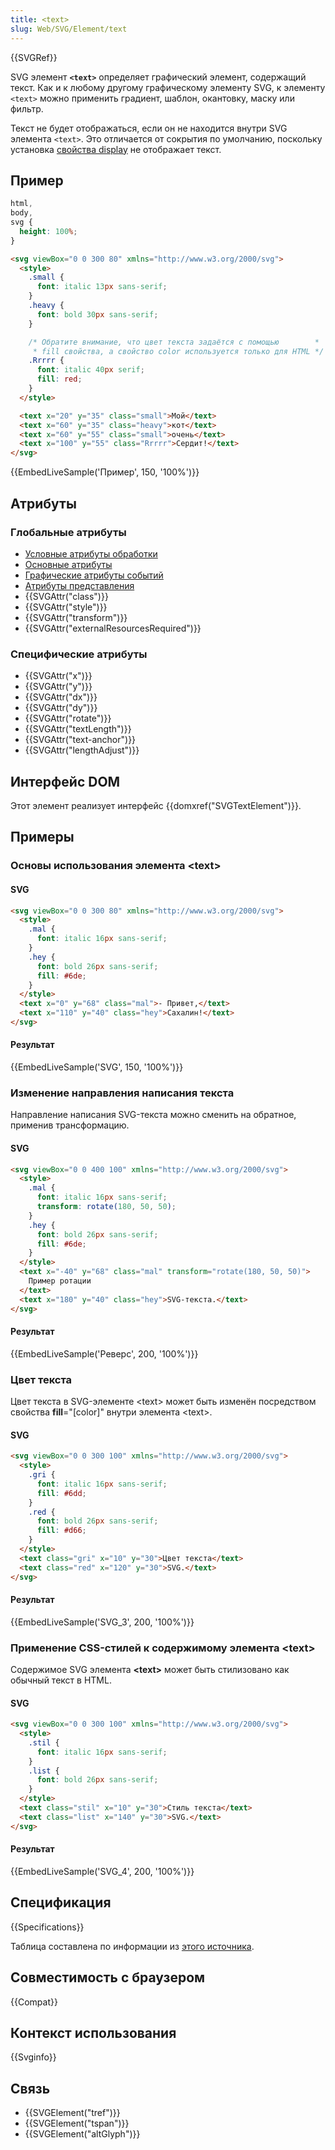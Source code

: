 ```yaml
---
title: <text>
slug: Web/SVG/Element/text
---
```


{{SVGRef}}

SVG элемент **`<text>`** определяет графический элемент, содержащий текст. Как и к любому другому графическому элементу SVG, к элементу `<text>` можно применить градиент, шаблон, окантовку, маску или фильтр.

Текст не будет отображаться, если он не находится внутри SVG элемента `<text>`. Это отличается от сокрытия по умолчанию, поскольку установка [свойства display](/ru/docs/Web/SVG/Attribute/display) не отображает текст.

## Пример

```css hidden
html,
body,
svg {
  height: 100%;
}
```

```html
<svg viewBox="0 0 300 80" xmlns="http://www.w3.org/2000/svg">
  <style>
    .small {
      font: italic 13px sans-serif;
    }
    .heavy {
      font: bold 30px sans-serif;
    }

    /* Обратите внимание, что цвет текста задаётся с помощью        *
     * fill свойства, а свойство color используется только для HTML */
    .Rrrrr {
      font: italic 40px serif;
      fill: red;
    }
  </style>

  <text x="20" y="35" class="small">Мой</text>
  <text x="60" y="35" class="heavy">кот</text>
  <text x="60" y="55" class="small">очень</text>
  <text x="100" y="55" class="Rrrrr">Сердит!</text>
</svg>
```

{{EmbedLiveSample('Пример', 150, '100%')}}

## Атрибуты

### Глобальные атрибуты

- [Условные атрибуты обработки](/ru/docs/Web/SVG/Attribute#Conditional_processing_attributes)
- [Основные атрибуты](/ru/docs/Web/SVG/Attribute#Core_attributes)
- [Графические атрибуты событий](/ru/docs/Web/SVG/Attribute#Graphical_event_attributes)
- [Атрибуты представления](/ru/docs/Web/SVG/Attribute#Presentation_attributes)
- {{SVGAttr("class")}}
- {{SVGAttr("style")}}
- {{SVGAttr("transform")}}
- {{SVGAttr("externalResourcesRequired")}}

### Специфические атрибуты

- {{SVGAttr("х")}}
- {{SVGAttr("у")}}
- {{SVGAttr("dx")}}
- {{SVGAttr("dy")}}
- {{SVGAttr("rotate")}}
- {{SVGAttr("textLength")}}
- {{SVGAttr("text-anchor")}}
- {{SVGAttr("lengthAdjust")}}

## Интерфейс DOM

Этот элемент реализует интерфейс {{domxref("SVGTextElement")}}.

## Примеры

### Основы использования элемента \<text>

#### SVG

```html
<svg viewBox="0 0 300 80" xmlns="http://www.w3.org/2000/svg">
  <style>
    .mal {
      font: italic 16px sans-serif;
    }
    .hey {
      font: bold 26px sans-serif;
      fill: #6de;
    }
  </style>
  <text x="0" y="68" class="mal">- Привет,</text>
  <text x="110" y="40" class="hey">Сахалин!</text>
</svg>
```

#### Результат

{{EmbedLiveSample('SVG', 150, '100%')}}

### Изменение направления написания текста

Направление написания SVG-текста можно сменить на обратное, применив трансформацию.

#### SVG

```html
<svg viewBox="0 0 400 100" xmlns="http://www.w3.org/2000/svg">
  <style>
    .mal {
      font: italic 16px sans-serif;
      transform: rotate(180, 50, 50);
    }
    .hey {
      font: bold 26px sans-serif;
      fill: #6de;
    }
  </style>
  <text x="-40" y="68" class="mal" transform="rotate(180, 50, 50)">
    Пример ротации
  </text>
  <text x="180" y="40" class="hey">SVG-текста.</text>
</svg>
```

#### Результат

{{EmbedLiveSample('Реверс', 200, '100%')}}

### Цвет текста

Цвет текста в SVG-элементе \<text> может быть изменён посредством свойства **fill**="\[color]" внутри элемента \<text>.

#### SVG

```html
<svg viewBox="0 0 300 100" xmlns="http://www.w3.org/2000/svg">
  <style>
    .gri {
      font: italic 16px sans-serif;
      fill: #6dd;
    }
    .red {
      font: bold 26px sans-serif;
      fill: #d66;
    }
  </style>
  <text class="gri" x="10" y="30">Цвет текста</text>
  <text class="red" x="120" y="30">SVG.</text>
</svg>
```

#### Результат

{{EmbedLiveSample('SVG_3', 200, '100%')}}

### Применение CSS-стилей к содержимому элемента \<text>

Содержимое SVG элемента **\<text>** может быть стилизовано как обычный текст в HTML.

#### SVG

```html
<svg viewBox="0 0 300 100" xmlns="http://www.w3.org/2000/svg">
  <style>
    .stil {
      font: italic 16px sans-serif;
    }
    .list {
      font: bold 26px sans-serif;
    }
  </style>
  <text class="stil" x="10" y="30">Стиль текста</text>
  <text class="list" x="140" y="30">SVG.</text>
</svg>
```

#### Результат

{{EmbedLiveSample('SVG_4', 200, '100%')}}

## Спецификация

{{Specifications}}

Таблица составлена по информации из [этого источника](/ru/docs/Web/SVG/Compatibility_sources).

## Совместимость с браузером

{{Compat}}

## Контекст использования

{{Svginfo}}

## Связь

- {{SVGElement("tref")}}
- {{SVGElement("tspan")}}
- {{SVGElement("altGlyph")}}
